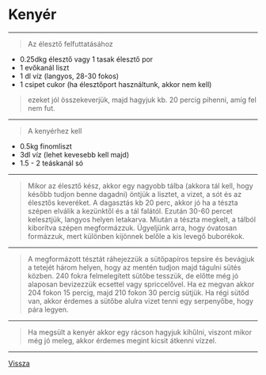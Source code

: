 # Kenyér

---

> Az élesztő felfuttatásához

- 0.25dkg élesztő vagy 1 tasak élesztő por
- 1 evőkanál liszt
- 1 dl víz (langyos, 28-30 fokos)
- 1 csipet cukor (ha élesztőport használtunk, akkor nem kell)

> ezeket jól összekeverjük, majd hagyjuk kb. 20 percig pihenni, amíg fel nem fut.

---

> A kenyérhez kell

- 0.5kg finomliszt
- 3dl víz (lehet kevesebb kell majd)
- 1.5 - 2 teáskanál só

---

> Mikor az élesztő kész, akkor egy nagyobb tálba (akkora tál kell, hogy később tudjon benne dagadni) öntjük a lisztet, a vizet, a sót és az élesztős keveréket.
> A dagasztás kb 20 perc, akkor jó ha a tészta szépen elválik a kezünktől és a tál falától.
> Ezután 30-60 percet kelesztjük, langyos helyen letakarva.
> Miután a tészta megkelt, a tálból kiborítva szépen megformázzuk. Ügyeljünk arra, hogy óvatosan formázzuk, mert különben kijönnek belőle a kis levegő buborékok.

---

> A megformázott tésztát ráhejezzük a sütőpapíros tepsire és bevágjuk a tetejét három helyen, hogy az mentén tudjon majd tágulni sütés közben.
> 240 fokra felmelegített sütőbe tesszük, de előtte még jó alaposan bevizezzük ecsettel vagy spriccelővel.
> Ha ez megvan akkor 204 fokon 15 percig, majd 210 fokon 30 percig sütjük. Ha régi sütőd van, akkor érdemes a sütőbe alulra vizet tenni egy serpenyőbe, hogy pára legyen.

---

> Ha megsült a kenyér akkor egy rácson hagyjuk kihűlni, viszont mikor még jó meleg, akkor érdemes megint kicsit átkenni vízzel.

---

[Vissza](./../README.md)
